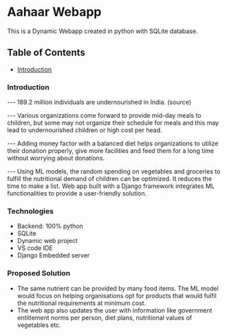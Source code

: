 
# Aahaar Webapp
This is a Dynamic Webapp created in python with SQLite database.

## Table of Contents
  * [Introduction](#general-info)

### Introduction
--- 189.2 million individuals are undernourished in India. (source)

--- Various organizations come forward to provide mid-day meals
to children, but some may not organize their schedule for meals
and this may lead to undernourished children or high cost per
head.

--- Adding money factor with a balanced diet helps organizations to
utilize their donation properly, give more facilities and feed
them for a long time without worrying about donations.

--- Using ML models, the random spending on vegetables and
groceries to fulfill the nutritional demand of children can be
optimized. It reduces the time to make a list. Web app built with
a Django framework integrates ML functionalities to provide a
user-friendly solution.

### Technologies 
  - Backend: 100% python
  - SQLite
  - Dynamic web project
  - VS code IDE
  - Django Embedded server

### Proposed Solution
* The same nutrient can be provided by
many food items. The ML model would
focus on helping organisations opt for
products that would fulfil the nutritional
requirements at minimum cost.
* The web app also updates the user with
information like government
entitlement norms per person, diet
plans, nutritional values of vegetables
etc.
